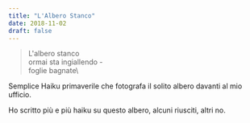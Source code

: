 ```yaml
---
title: "L'Albero Stanco"
date: 2018-11-02
draft: false
---
```

>L'albero stanco\
>ormai sta ingiallendo -\
>foglie bagnate\
<!--more-->

Semplice Haiku primaverile che fotografa il solito albero davanti al mio ufficio.

Ho scritto più e più haiku su questo albero, alcuni riusciti, altri no.